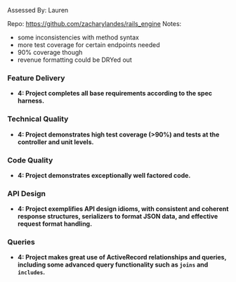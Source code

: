 Assessed By: Lauren

Repo: https://github.com/zacharylandes/rails_engine
Notes:
- some inconsistencies with method syntax
- more test coverage for certain endpoints needed
- 90% coverage though
- revenue formatting could be DRYed out

### Feature Delivery

* **4: Project completes all base requirements according to the spec harness.**

### Technical Quality

* **4: Project demonstrates high test coverage (>90%) and tests at the controller and unit levels.**

### Code Quality

* **4: Project demonstrates exceptionally well factored code.**

### API Design

* **4: Project exemplifies API design idioms, with consistent and coherent response structures, serializers to format JSON data, and effective request format handling.**

### Queries

* **4: Project makes great use of ActiveRecord relationships and queries, including some advanced query functionality such as `joins` and `includes`.**
